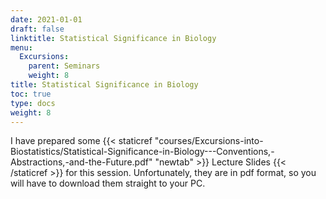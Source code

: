 ```yaml
---
date: 2021-01-01
draft: false
linktitle: Statistical Significance in Biology
menu:
  Excursions:
    parent: Seminars
    weight: 8
title: Statistical Significance in Biology
toc: true
type: docs
weight: 8
---
```


I have prepared some {{< staticref "courses/Excursions-into-Biostatistics/Statistical-Significance-in-Biology---Conventions,-Abstractions,-and-the-Future.pdf" "newtab" >}} Lecture Slides {{< /staticref >}} for this session. Unfortunately, they are in pdf format, so you will have to download them straight to your PC.